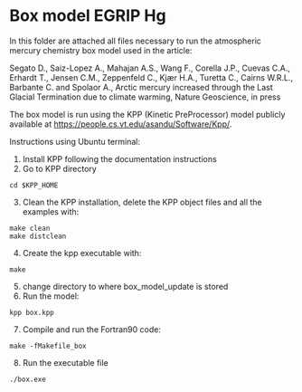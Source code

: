 # Box model EGRIP Hg
In this folder are attached all files necessary to run the atmospheric mercury chemistry box model used in the article:

Segato D., Saiz-Lopez A., Mahajan A.S., Wang F., Corella J.P., Cuevas C.A., Erhardt T., Jensen C.M., Zeppenfeld C., Kjær H.A., Turetta C., Cairns W.R.L., Barbante C. and Spolaor A., Arctic mercury increased through the Last Glacial Termination due to climate warming, Nature Geoscience, in press

The box model is run using the KPP (Kinetic PreProcessor) model publicly available at https://people.cs.vt.edu/asandu/Software/Kpp/.

Instructions using Ubuntu terminal:
1) Install KPP following the documentation instructions
2) Go to KPP directory
```
cd $KPP_HOME
```
3) Clean the KPP installation, delete the KPP object files and all the examples with:
```
make clean
make distclean
```
4) Create the kpp executable with:
```
make
```
5) change directory to where box_model_update is stored
6) Run the model:
```
kpp box.kpp
```
7) Compile and run the Fortran90 code:
```
make -fMakefile_box
```
8) Run the executable file
```
./box.exe
```
